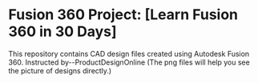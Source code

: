 # Fusion 360 Project: [Learn Fusion 360 in 30 Days]

This repository contains CAD design files created using Autodesk Fusion 360. 
Instructed by--ProductDesignOnline
(The png files will help you see the picture of designs directly.)
